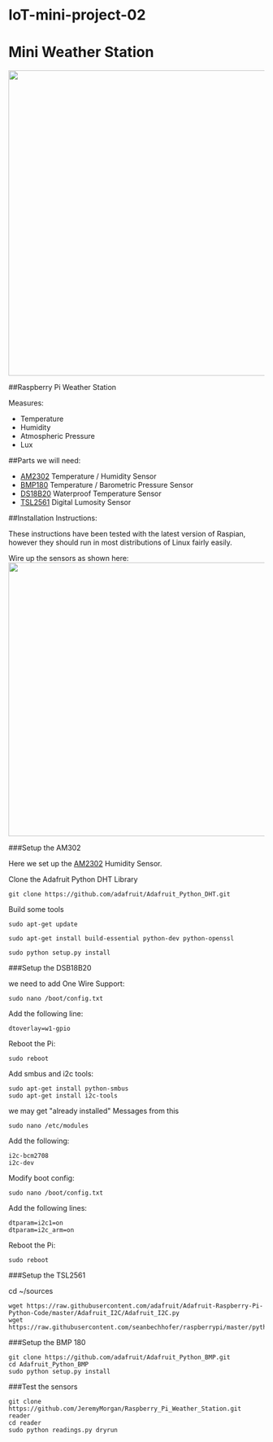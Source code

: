# IoT-mini-project-02
# Mini Weather Station

<img src="http://i.imgur.com/0fuAdsS.jpg" width="600px">

##Raspberry Pi Weather Station

Measures:

* Temperature
* Humidity
* Atmospheric Pressure
* Lux


##Parts we will need:

* <a href="http://www.adafruit.com/products/393">AM2302</a> Temperature / Humidity Sensor
* <a href="http://www.adafruit.com/products/1603">BMP180</a> Temperature / Barometric Pressure Sensor
* <a href="http://www.adafruit.com/products/374">DS18B20</a> Waterproof Temperature Sensor
* <a href="http://www.adafruit.com/products/439">TSL2561</a> Digital Lumosity Sensor

##Installation Instructions:

These instructions have been tested with the latest version of Raspian, however they should run in most distributions of Linux fairly easily. 

Wire up the sensors as shown here: 
<img src="http://i.imgur.com/5uoNdbp.png" width="650px" height="538">

###Setup the AM302

Here we set up the <a href="http://www.adafruit.com/products/393">AM2302</a> Humidity Sensor. 

Clone the Adafruit Python DHT Library
```
git clone https://github.com/adafruit/Adafruit_Python_DHT.git
```
Build some tools

```
sudo apt-get update

sudo apt-get install build-essential python-dev python-openssl

sudo python setup.py install
```

###Setup the DSB18B20

we need to add One Wire Support:

```
sudo nano /boot/config.txt
```

Add the following line:
```
dtoverlay=w1-gpio
```

Reboot the Pi:

```
sudo reboot
```

Add smbus and i2c tools:

```
sudo apt-get install python-smbus
sudo apt-get install i2c-tools
```

we may get "already installed" Messages from this

```
sudo nano /etc/modules
```

Add the following:

```
i2c-bcm2708 
i2c-dev
```
Modify boot config:

```
sudo nano /boot/config.txt
```

Add the following lines:

```
dtparam=i2c1=on
dtparam=i2c_arm=on
```
Reboot the Pi:

```
sudo reboot
```

###Setup the TSL2561

cd ~/sources 

```
wget https://raw.githubusercontent.com/adafruit/Adafruit-Raspberry-Pi-Python-Code/master/Adafruit_I2C/Adafruit_I2C.py
wget https://raw.githubusercontent.com/seanbechhofer/raspberrypi/master/python/TSL2561.py
```



###Setup the BMP 180

```
git clone https://github.com/adafruit/Adafruit_Python_BMP.git
cd Adafruit_Python_BMP
sudo python setup.py install
```

###Test the sensors

```
git clone https://github.com/JeremyMorgan/Raspberry_Pi_Weather_Station.git reader
cd reader
sudo python readings.py dryrun
```



